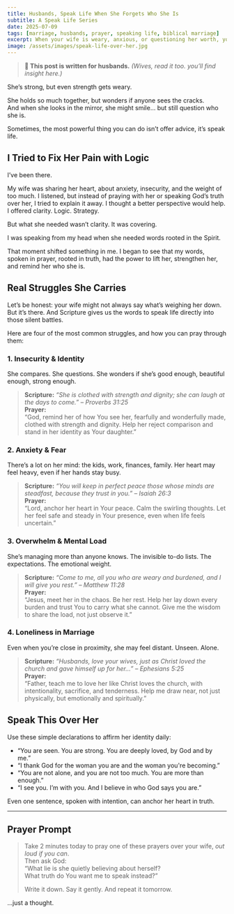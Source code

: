 ```yaml
---
title: Husbands, Speak Life When She Forgets Who She Is
subtitle: A Speak Life Series
date: 2025-07-09
tags: [marriage, husbands, prayer, speaking life, biblical marriage]
excerpt: When your wife is weary, anxious, or questioning her worth, you have the authority to speak life and truth over her. Here's how to pray for her and affirm who God says she is.
image: /assets/images/speak-life-over-her.jpg
---
```


> **👤 This post is written for husbands.** *(Wives, read it too. you’ll find insight here.)*

She’s strong, but even strength gets weary.  

She holds so much together, but wonders if anyone sees the cracks.  
And when she looks in the mirror, she might smile… but still question who she is. 

Sometimes, the most powerful thing you can do isn’t offer advice, it’s speak life.

## I Tried to Fix Her Pain with Logic

I’ve been there.  

My wife was sharing her heart, about anxiety, insecurity, and the weight of too much. I listened, but instead of praying with her or speaking God’s truth over her, I tried to explain it away. I thought a better perspective would help. I offered clarity. Logic. Strategy.

But what she needed wasn’t clarity. It was covering.  

I was speaking from my head when she needed words rooted in the Spirit.

That moment shifted something in me. I began to see that my words, spoken in prayer, rooted in truth, had the power to lift her, strengthen her, and remind her who she is.

## Real Struggles She Carries

Let’s be honest: your wife might not always say what’s weighing her down. But it’s there. And Scripture gives us the words to speak life directly into those silent battles.

Here are four of the most common struggles, and how you can pray through them:

### 1. **Insecurity & Identity**
She compares. She questions. She wonders if she’s good enough, beautiful enough, strong enough.

> **Scripture:** *“She is clothed with strength and dignity; she can laugh at the days to come.” – Proverbs 31:25*  
> **Prayer:**  
> “God, remind her of how You see her, fearfully and wonderfully made, clothed with strength and dignity. Help her reject comparison and stand in her identity as Your daughter.”

### 2. **Anxiety & Fear**
There’s a lot on her mind: the kids, work, finances, family. Her heart may feel heavy, even if her hands stay busy.

> **Scripture:** *“You will keep in perfect peace those whose minds are steadfast, because they trust in you.” – Isaiah 26:3*  
> **Prayer:**  
> “Lord, anchor her heart in Your peace. Calm the swirling thoughts. Let her feel safe and steady in Your presence, even when life feels uncertain.”

### 3. **Overwhelm & Mental Load**
She’s managing more than anyone knows. The invisible to-do lists. The expectations. The emotional weight.

> **Scripture:** *“Come to me, all you who are weary and burdened, and I will give you rest.” – Matthew 11:28*  
> **Prayer:**  
> “Jesus, meet her in the chaos. Be her rest. Help her lay down every burden and trust You to carry what she cannot. Give me the wisdom to share the load, not just observe it.”

### 4. **Loneliness in Marriage**
Even when you’re close in proximity, she may feel distant. Unseen. Alone.

> **Scripture:** *“Husbands, love your wives, just as Christ loved the church and gave himself up for her…” – Ephesians 5:25*  
> **Prayer:**  
> “Father, teach me to love her like Christ loves the church, with intentionality, sacrifice, and tenderness. Help me draw near, not just physically, but emotionally and spiritually.”

## Speak This Over Her

Use these simple declarations to affirm her identity daily:

- “You are seen. You are strong. You are deeply loved, by God and by me.”
- “I thank God for the woman you are and the woman you're becoming.”
- “You are not alone, and you are not too much. You are more than enough.”
- “I see you. I’m with you. And I believe in who God says you are.”

Even one sentence, spoken with intention, can anchor her heart in truth.

---

## Prayer Prompt

> Take 2 minutes today to pray one of these prayers over your wife, *out loud if you can*.  
> Then ask God:  
> “What lie is she quietly believing about herself?  
> What truth do You want me to speak instead?”  
>  
> Write it down. Say it gently. And repeat it tomorrow.

…just a thought.
